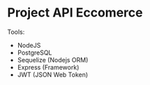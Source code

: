 # Project API Eccomerce

Tools:

- NodeJS
- PostgreSQL
- Sequelize (Nodejs ORM)
- Express (Framework)
- JWT (JSON Web Token)
